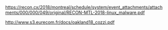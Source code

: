 https://recon.cx/2018/montreal/schedule/system/event_attachments/attachments/000/000/049/original/RECON-MTL-2018-linux_malware.pdf

http://www.s3.eurecom.fr/docs/oakland18_cozzi.pdf
